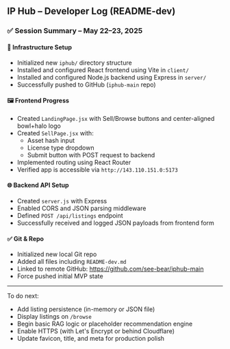 ## IP Hub – Developer Log (README-dev)

### ✅ Session Summary – May 22–23, 2025

#### 🧱 Infrastructure Setup
- Initialized new `iphub/` directory structure
- Installed and configured React frontend using Vite in `client/`
- Installed and configured Node.js backend using Express in `server/`
- Successfully pushed to GitHub (`iphub-main` repo)

#### 🖼️ Frontend Progress
- Created `LandingPage.jsx` with Sell/Browse buttons and center-aligned bowl+halo logo
- Created `SellPage.jsx` with:
  - Asset hash input
  - License type dropdown
  - Submit button with POST request to backend
- Implemented routing using React Router
- Verified app is accessible via `http://143.110.151.0:5173`

#### 🌐 Backend API Setup
- Created `server.js` with Express
- Enabled CORS and JSON parsing middleware
- Defined `POST /api/listings` endpoint
- Successfully received and logged JSON payloads from frontend form

#### ✅ Git & Repo
- Initialized new local Git repo
- Added all files including `README-dev.md`
- Linked to remote GitHub: https://github.com/see-bear/iphub-main
- Force pushed initial MVP state

---

To do next:
- Add listing persistence (in-memory or JSON file)
- Display listings on `/browse`
- Begin basic RAG logic or placeholder recommendation engine
- Enable HTTPS (with Let's Encrypt or behind Cloudflare)
- Update favicon, title, and meta for production polish
